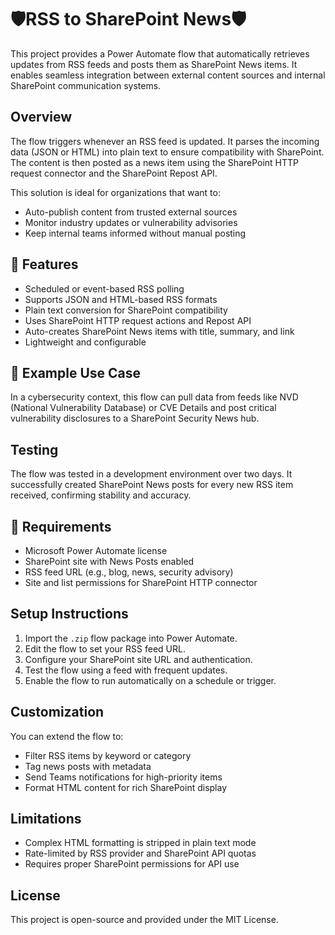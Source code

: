 # 🛡️RSS to SharePoint News🛡️

This project provides a Power Automate flow that automatically retrieves updates from RSS feeds and posts them as SharePoint News items. It enables seamless integration between external content sources and internal SharePoint communication systems.

## Overview

The flow triggers whenever an RSS feed is updated. It parses the incoming data (JSON or HTML) into plain text to ensure compatibility with SharePoint. The content is then posted as a news item using the SharePoint HTTP request connector and the SharePoint Repost API.

This solution is ideal for organizations that want to:
- Auto-publish content from trusted external sources
- Monitor industry updates or vulnerability advisories
- Keep internal teams informed without manual posting

## 🔧 Features

- Scheduled or event-based RSS polling
- Supports JSON and HTML-based RSS formats
- Plain text conversion for SharePoint compatibility
- Uses SharePoint HTTP request actions and Repost API
- Auto-creates SharePoint News items with title, summary, and link
- Lightweight and configurable

## 🧩 Example Use Case

In a cybersecurity context, this flow can pull data from feeds like NVD (National Vulnerability Database) or CVE Details and post critical vulnerability disclosures to a SharePoint Security News hub.

## Testing

The flow was tested in a development environment over two days. It successfully created SharePoint News posts for every new RSS item received, confirming stability and accuracy.

## 📁 Requirements

- Microsoft Power Automate license
- SharePoint site with News Posts enabled
- RSS feed URL (e.g., blog, news, security advisory)
- Site and list permissions for SharePoint HTTP connector

## Setup Instructions

1. Import the `.zip` flow package into Power Automate.
2. Edit the flow to set your RSS feed URL.
3. Configure your SharePoint site URL and authentication.
4. Test the flow using a feed with frequent updates.
5. Enable the flow to run automatically on a schedule or trigger.

## Customization

You can extend the flow to:
- Filter RSS items by keyword or category
- Tag news posts with metadata
- Send Teams notifications for high-priority items
- Format HTML content for rich SharePoint display

## Limitations

- Complex HTML formatting is stripped in plain text mode
- Rate-limited by RSS provider and SharePoint API quotas
- Requires proper SharePoint permissions for API use

## License

This project is open-source and provided under the MIT License.

<!--stackedit_data:
eyJoaXN0b3J5IjpbOTQ0NDY3ODQwXX0=
-->